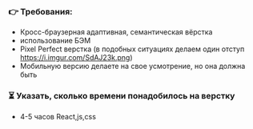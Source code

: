 ### 👉 Требования:
- Кросс-браузерная адаптивная, семантическая вёрстка
- использование БЭМ
- Pixel Perfect верстка (в подобных ситуациях делаем один отступ https://i.imgur.com/SdAJ23k.png)
- Мобильную версию делаете на свое усмотрение, но она должна быть

### ⏳ Указать, сколько времени понадобилось на верстку
- 4-5 часов React,js,css